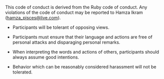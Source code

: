 This code of conduct is derived from the Ruby code of conduct. Any violations of the code of conduct may be reported to Hamza Ikram (hamza_pisces@live.com).

- Participants will be tolerant of opposing views.

- Participants must ensure that their language and actions are free of personal attacks and disparaging personal remarks.

- When interpreting the words and actions of others, participants should always assume good intentions.

- Behavior which can be reasonably considered harassment will not be tolerated.
